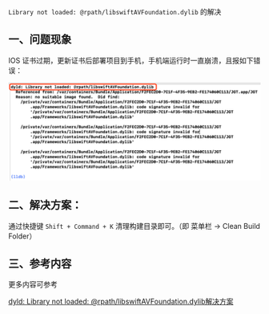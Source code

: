 

`Library not loaded: @rpath/libswiftAVFoundation.dylib` 的解决

## 一、问题现象 

IOS 证书过期，更新证书后部署项目到手机，手机端运行时一直崩溃，且报如下错误：

![](pics/5-1-报错Librarynotloaded.png)


## 二、解决方案：

通过快捷键 `Shift + Command + K` 清理构建目录即可。（即 菜单栏 -> Clean Build Folder）


## 三、参考内容

更多内容可参考

[dyld: Library not loaded: @rpath/libswiftAVFoundation.dylib解决方案](https://www.jianshu.com/p/46c3d65a996b)